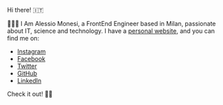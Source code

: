 
Hi there! 🇮🇹

👨🏻‍💻 I Am Alessio Monesi, a FrontEnd Engineer based in Milan, passionate about IT, science and technology.
I have a <a href="https://www.alessiomonesi.con">personal website</a>, and you can find me on:
<ul>
  <li><a href="https://www.instagram.com/alemone34">Instagram</a></li>
  <li><a href="https://www.facebook.com/alessio.monesi.7">Facebook</a></li>
  <li><a href="https://twitter.com/AlessioMonesi">Twitter</a></li>
  <li><a href="https://www.github.com/monesialessio">GitHub</a></li>
  <li><a href="https://www.linkedin.com/in/alessiomonesi1992">LinkedIn</a></li>
</ul>

Check it out! ✌🏻
